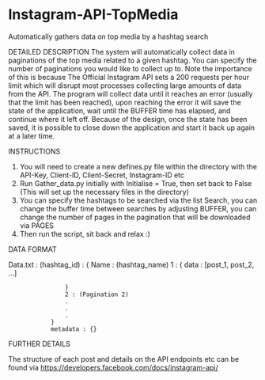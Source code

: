 # Instagram-API-TopMedia
Automatically gathers data on top media by a hashtag search

DETAILED DESCRIPTION
The system will automatically collect data in paginations of the top media related to a given hashtag. You can specify the number of paginations you would like to collect up to.
Note the importance of this is because The Official Instagram API sets a 200 requests per hour limit which will disrupt most processes collecting large amounts of data from the
API. The program will collect data until it reaches an error (usually that the limit has been reached), upon reaching the error it will save the state of the application, wait
until the BUFFER time has elapsed, and continue where it left off. Because of the design, once the state has been saved, it is possible to close down the application and start 
it back up again at a later time.


INSTRUCTIONS

1. You will need to create a new defines.py file within the directory with the API-Key, Client-ID, Client-Secret, Instagram-ID etc
2. Run Gather_data.py initially with Initialise = True, then set back to False (This will set up the necessary files in the directory)
3. You can specify the hashtags to be searched via the list Search, you can change the buffer time between searches by adjusting BUFFER, you can change the number of pages in the
pagination that will be downloaded via PAGES
4. Then run the script, sit back and relax :)


DATA FORMAT

Data.txt : (hashtag_id) : {
                    Name : (hashtag_name)
                    1 : {
                        data : [post_1, post_2, ...]

                    }
                    2 : (Pagination 2)
                    .
                    .
                    .
                }
                metadata : {}
                
                
FURTHER DETAILS

The structure of each post and details on the API endpoints etc can be found via https://developers.facebook.com/docs/instagram-api/
           
